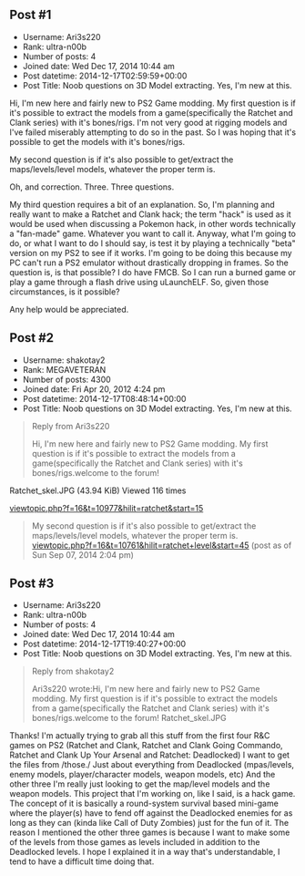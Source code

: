 ## Post #1
- Username: Ari3s220
- Rank: ultra-n00b
- Number of posts: 4
- Joined date: Wed Dec 17, 2014 10:44 am
- Post datetime: 2014-12-17T02:59:59+00:00
- Post Title: Noob questions on 3D Model extracting. Yes, I'm new at this.

Hi, I'm new here and fairly new to PS2 Game modding. My first question is if it's possible to extract the models from a game(specifically the Ratchet and Clank series) with it's bones/rigs. I'm not very good at rigging models and I've failed miserably attempting to do so in the past. So I was hoping that it's possible to get the models with it's bones/rigs.

My second question is if it's also possible to get/extract the maps/levels/level models, whatever the proper term is. 

Oh, and correction. Three. Three questions.

My third question requires a bit of an explanation. So, I'm planning and really want to make a Ratchet and Clank hack; the term "hack" is used as it would be used when discussing a Pokemon hack, in other words technically a "fan-made" game. Whatever you want to call it. Anyway, what I'm going to do, or what I want to do I should say, is test it by playing a technically "beta" version on my PS2 to see if it works. I'm going to be doing this because my PC can't run a PS2 emulator without drastically dropping in frames. So the question is, is that possible? I do have FMCB. So I can run a burned game or play a game through a flash drive using uLaunchELF. So, given those circumstances, is it possible?

Any help would be appreciated.
## Post #2
- Username: shakotay2
- Rank: MEGAVETERAN
- Number of posts: 4300
- Joined date: Fri Apr 20, 2012 4:24 pm
- Post datetime: 2014-12-17T08:48:14+00:00
- Post Title: Noob questions on 3D Model extracting. Yes, I'm new at this.

> Reply from Ari3s220
>
> Hi, I'm new here and fairly new to PS2 Game modding. My first question is if it's possible to extract the models from a game(specifically the Ratchet and Clank series) with it's bones/rigs.welcome to the forum! 



Ratchet_skel.JPG (43.94 KiB) Viewed 116 times


[viewtopic.php?f=16&t=10977&hilit=ratchet&start=15](http://forum.xentax.com/viewtopic.php?f=16&t=10977&hilit=ratchet&start=15)

> My second question is if it's also possible to get/extract the maps/levels/level models, whatever the proper term is.
[viewtopic.php?f=16&t=10761&hilit=ratchet+level&start=45](http://forum.xentax.com/viewtopic.php?f=16&t=10761&hilit=ratchet+level&start=45)
(post as of Sun Sep 07, 2014 2:04 pm)
## Post #3
- Username: Ari3s220
- Rank: ultra-n00b
- Number of posts: 4
- Joined date: Wed Dec 17, 2014 10:44 am
- Post datetime: 2014-12-17T19:40:27+00:00
- Post Title: Noob questions on 3D Model extracting. Yes, I'm new at this.

> Reply from shakotay2
>
> Ari3s220 wrote:Hi, I'm new here and fairly new to PS2 Game modding. My first question is if it's possible to extract the models from a game(specifically the Ratchet and Clank series) with it's bones/rigs.welcome to the forum! 
Ratchet_skel.JPG

Thanks! I'm actually trying to grab all this stuff from the first four R&C games on PS2 (Ratchet and Clank, Ratchet and Clank Going Commando, Ratchet and Clank Up Your Arsenal and Ratchet: Deadlocked)
I want to get the files from /those./ Just about everything from Deadlocked (mpas/levels, enemy models, player/character models, weapon models, etc) And the other three I'm really just looking to get the map/level models and the weapon models. This project that I'm working on, like I said, is a hack game. The concept of it is basically a round-system survival based mini-game where the player(s) have to fend off against the Deadlocked enemies for as long as they can (kinda like Call of Duty Zombies) just for the fun of it. The reason I mentioned the other three games is because I want to make some of the levels from those games as levels included in addition to the Deadlocked levels. I hope I explained it in a way that's understandable, I tend to have a difficult time doing that.
